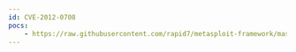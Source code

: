 ```yaml
---
id: CVE-2012-0708
pocs:
    - https://raw.githubusercontent.com/rapid7/metasploit-framework/master/modules/exploits/windows/browser/clear_quest_cqole.rb
---
```

